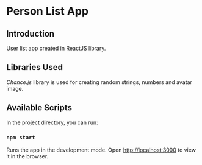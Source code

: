 # Person List App

## Introduction

User list app created in ReactJS library.

## Libraries Used

*Chance.js* library is used for creating random strings, numbers and avatar image.

## Available Scripts

In the project directory, you can run:

### `npm start`

Runs the app in the development mode.
Open [http://localhost:3000](http://localhost:3000) to view it in the browser.
